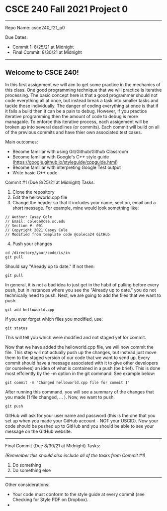 # CSCE 240 Fall 2021 Project 0
---
Repo Name: csce240_f21_p0

Due Dates: 
- Commit 1: 8/25/21 at Midnight
- Final Commit: 8/30/21 at Midnight
---

## Welcome to CSCE 240! 
In this first assignment we will aim to get some practice in the mechanics of this class. One good programming technique that we will practice is iterative processing. The basic concept here is that a good programmer should not code everything all at once, but instead break a task into smaller tasks and tackle those individually. The danger of coding everything at once is that if it fails a build then it can be a pain to debug. However, if you practice iterative programming then the amount of code to debug is more managable. To enforce this iterative process, each assignment will be broken up into several deadlines (or commits). Each commit will build on all of the previous commits and have thier own associated test cases. 

Main outcomes:
- Become familiar with using Git/Github/Github Classroom
- Become familiar with Google's C++ style guide (https://google.github.io/styleguide/cppguide.html)
- Become familiar with interpreting Google Test output
- Write basic C++ code

Commit #1 (Due 8/25/21 at Midnight) Tasks: 
1. Clone the repository
2. Edit the helloworld.cpp file 
3. Change the header so that it includes your name, section, email and a short message. For example, mine would look something like:
```
// Author: Casey Cole
// Email: coleca@cse.sc.edu
// Section #: 001
// Copyright 2021 Casey Cole
// Modified from template code @coleca24 GitHub
```
4. Push your changes
```
cd /directory/your/code/is/in
git pull 
```
Should say "Already up to date." If not then:
```
git pull
```
In general, it is not a bad idea to just get in the habit of pulling before every push, but in instances where you see the "Already up to date." you do not technically need to push. Next, we are going to add the files that we want to push. 
```
git add helloworld.cpp
```
If you ever forget which files you modified, use: 
```
git status
```
This will tell you which were modified and not staged yet for commit. 

Now that we have added the helloworld.cpp file, we will now commit the file. This step will not actually push up the changes, but instead just move them to the staged version of our code that we want to send up. Every commit should have a message associated with it to give other developers (or ourselves) an idea of what is contained in a push (be brief). This is done most effciently by the -m option in the git command. See example below:
```
git commit -m "Changed helloworld.cpp file for commit 1"
```
After running this command, you will see a summary of the changes that you made (1 file changed, ... ). Now, we want to push. 
```
git push
```
GitHub will ask for your user name and password (this is the one that you set up when you made your GitHub account - NOT your USCID). Now your code should be pushed up to GitHub and you should be able to see your message on the GitHub website. 

---

Final Commit (Due 8/30/21 at Midnight) Tasks: 

*(Remember this should also include all of the tasks from Commit #1)*
1. Do something
2. Do something else

---
Other considerations:
- Your code must conform to the style guide at every commit (see Checking for Style PDF on Dropbox). 
- 
